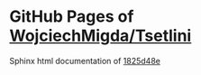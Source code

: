 GitHub Pages of [WojciechMigda/Tsetlini](https://github.com/WojciechMigda/Tsetlini.git)
===
Sphinx html documentation of [1825d48e](https://github.com/WojciechMigda/Tsetlini/tree/1825d48ea606c4b9b1862655d27f8e1eb33796c8)
